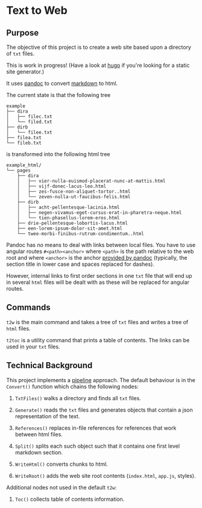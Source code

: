 Text to Web
===========

Purpose
-------

The objective of this project is to create a web site based upon a
directory of `txt` files.

This is work in progress! (Have a look at [hugo](http://gohugo.io/) if
you're looking for a static site generator.)

It uses [pandoc](http://pandoc.org/) to convert
[markdown](http://daringfireball.net/projects/markdown/) to html.

The current state is that the following tree

``` {.tree}
example
├── dira
│   ├── filec.txt
│   └── filed.txt
├── dirb
│   └── filee.txt
├── filea.txt
└── fileb.txt
```

is transformed into the following html tree

``` {.tree}
example_html/
└── pages
    ├── dira
    │   ├── vier-nulla-euismod-placerat-nunc-at-mattis.html
    │   ├── vijf-donec-lacus-leo.html
    │   ├── zes-fusce-non-aliquet-tortor..html
    │   └── zeven-nulla-ut-faucibus-felis.html
    ├── dirb
    │   ├── acht-pellentesque-lacinia.html
    │   ├── negen-vivamus-eget-cursus-erat-in-pharetra-neque.html
    │   └── tien-phasellus-lorem-eros.html
    ├── drie-pellentesque-lobortis-lacus.html
    ├── een-lorem-ipsum-dolor-sit-amet.html
    └── twee-morbi-finibus-rutrum-condimentum..html
```

Pandoc has *no* means to deal with links between local files. You have
to use angular routes `#<path><anchor>` where `<path>` is the path
relative to the web root and where `<anchor>` is the anchor [provided by
pandoc](http://pandoc.org/README.html#internal-links) (typically, the
section title in lower case and spaces replaced for dashes).

However, internal links to first order sections in one `txt` file that
will end up in several `html` files will be dealt with as these will be
replaced for angular routes.

Commands
--------

`t2w` is the main command and takes a tree of `txt` files and writes a
tree of `html` files.

`t2toc` is a utility command that prints a table of contents. The links
can be used in your `txt` files.

Technical Background
--------------------

This project implements a [pipeline](http://blog.golang.org/pipelines)
approach. The default behaviour is in the `Convert()` function which
chains the following nodes:

1.  `TxtFiles()` walks a directory and finds all `txt` files.

2.  `Generate()` reads the `txt` files and generates objects that
    contain a json representation of the text.

3.  `References()` replaces in-file references for references that work
    between html files.

4.  `Split()` splits each such object such that it contains one first
    level markdown section.

5.  `WriteHtml()` converts chunks to html.

6.  `WriteRoot()` adds the web site root contents (`index.html`,
    `app.js`, styles).

Additional nodes not used in the default `t2w`:

1.  `Toc()` collects table of contents information.
